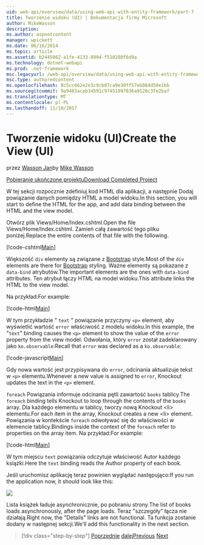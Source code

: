 ```yaml
---
uid: web-api/overview/data/using-web-api-with-entity-framework/part-7
title: Tworzenie widoku (UI) | Dokumentacja firmy Microsoft
author: MikeWasson
description: 
ms.author: aspnetcontent
manager: wpickett
ms.date: 06/16/2014
ms.topic: article
ms.assetid: b2445062-a1fe-4133-8994-f510280f6d9a
ms.technology: dotnet-webapi
ms.prod: .net-framework
msc.legacyurl: /web-api/overview/data/using-web-api-with-entity-framework/part-7
msc.type: authoredcontent
ms.openlocfilehash: 8c5cc662e2e3c9cb07ca9e30ff57eb084d58e1bb
ms.sourcegitcommit: 9a9483aceb34591c97451997036a9120c3fe2baf
ms.translationtype: MT
ms.contentlocale: pl-PL
ms.lasthandoff: 11/10/2017
---
```

<a name="create-the-view-ui"></a><span data-ttu-id="a5ae5-102">Tworzenie widoku (UI)</span><span class="sxs-lookup"><span data-stu-id="a5ae5-102">Create the View (UI)</span></span>
====================
<span data-ttu-id="a5ae5-103">przez [Wasson Jan](https://github.com/MikeWasson)</span><span class="sxs-lookup"><span data-stu-id="a5ae5-103">by [Mike Wasson](https://github.com/MikeWasson)</span></span>

[<span data-ttu-id="a5ae5-104">Pobieranie ukończone projektu</span><span class="sxs-lookup"><span data-stu-id="a5ae5-104">Download Completed Project</span></span>](https://github.com/MikeWasson/BookService)

<span data-ttu-id="a5ae5-105">W tej sekcji rozpocznie zdefiniuj kod HTML dla aplikacji, a następnie Dodaj powiązanie danych pomiędzy HTML a model widoku.</span><span class="sxs-lookup"><span data-stu-id="a5ae5-105">In this section, you will start to define the HTML for the app, and add data binding between the HTML and the view model.</span></span>

<span data-ttu-id="a5ae5-106">Otwórz plik Views/Home/Index.cshtml.</span><span class="sxs-lookup"><span data-stu-id="a5ae5-106">Open the file Views/Home/Index.cshtml.</span></span> <span data-ttu-id="a5ae5-107">Zamień całą zawartość tego pliku poniżej.</span><span class="sxs-lookup"><span data-stu-id="a5ae5-107">Replace the entire contents of that file with the following.</span></span>

[!code-cshtml[Main](part-7/samples/sample1.cshtml)]

<span data-ttu-id="a5ae5-108">Większość `div` elementy są związane z [Bootstrap](http://getbootstrap.com/) style.</span><span class="sxs-lookup"><span data-stu-id="a5ae5-108">Most of the `div` elements are there for [Bootstrap](http://getbootstrap.com/) styling.</span></span> <span data-ttu-id="a5ae5-109">Ważne elementy są pokazane z `data-bind` atrybutów.</span><span class="sxs-lookup"><span data-stu-id="a5ae5-109">The important elements are the ones with `data-bind` attributes.</span></span> <span data-ttu-id="a5ae5-110">Ten atrybut łączy HTML na model widoku.</span><span class="sxs-lookup"><span data-stu-id="a5ae5-110">This attribute links the HTML to the view model.</span></span>

<span data-ttu-id="a5ae5-111">Na przykład:</span><span class="sxs-lookup"><span data-stu-id="a5ae5-111">For example:</span></span>

[!code-html[Main](part-7/samples/sample2.html)]

<span data-ttu-id="a5ae5-112">W tym przykładzie &quot; `text` &quot; powiązanie przyczyny `<p>` element, aby wyświetlić wartość `error` właściwość z modelu widoku.</span><span class="sxs-lookup"><span data-stu-id="a5ae5-112">In this example, the &quot;`text`&quot; binding causes the `<p>` element to show the value of the `error` property from the view model.</span></span> <span data-ttu-id="a5ae5-113">Odwołania, który `error` został zadeklarowany jako `ko.observable`:</span><span class="sxs-lookup"><span data-stu-id="a5ae5-113">Recall that `error` was declared as a `ko.observable`:</span></span>

[!code-javascript[Main](part-7/samples/sample3.js)]

<span data-ttu-id="a5ae5-114">Gdy nowa wartość jest przypisywana do `error`, odcinania aktualizuje tekst w `<p>` elementu.</span><span class="sxs-lookup"><span data-stu-id="a5ae5-114">Whenever a new value is assigned to `error`, Knockout updates the text in the `<p>` element.</span></span>

<span data-ttu-id="a5ae5-115">`foreach` Powiązania informuje odcinania pętli zawartość `books` tablicy.</span><span class="sxs-lookup"><span data-stu-id="a5ae5-115">The `foreach` binding tells Knockout to loop through the contents of the `books` array.</span></span> <span data-ttu-id="a5ae5-116">Dla każdego elementu w tablicy, tworzy nową Knockout &lt;li&gt; elementu.</span><span class="sxs-lookup"><span data-stu-id="a5ae5-116">For each item in the array, Knockout creates a new &lt;li&gt; element.</span></span> <span data-ttu-id="a5ae5-117">Powiązania w kontekście `foreach` odwoływać się do właściwości w elemencie tablicy.</span><span class="sxs-lookup"><span data-stu-id="a5ae5-117">Bindings inside the context of the `foreach` refer to properties on the array item.</span></span> <span data-ttu-id="a5ae5-118">Na przykład:</span><span class="sxs-lookup"><span data-stu-id="a5ae5-118">For example:</span></span>

[!code-html[Main](part-7/samples/sample4.html)]

<span data-ttu-id="a5ae5-119">W tym miejscu `text` powiązania odczytuje właściwość Autor każdego książki.</span><span class="sxs-lookup"><span data-stu-id="a5ae5-119">Here the `text` binding reads the Author property of each book.</span></span>

<span data-ttu-id="a5ae5-120">Jeśli uruchomisz aplikację teraz powinien wyglądać następująco:</span><span class="sxs-lookup"><span data-stu-id="a5ae5-120">If you run the application now, it should look like this:</span></span>

![](part-7/_static/image1.png)

<span data-ttu-id="a5ae5-121">Lista książek ładuje asynchronicznie, po pobraniu strony.</span><span class="sxs-lookup"><span data-stu-id="a5ae5-121">The list of books loads asynchronously, after the page loads.</span></span> <span data-ttu-id="a5ae5-122">Teraz &quot;szczegóły&quot; łącza nie działają.</span><span class="sxs-lookup"><span data-stu-id="a5ae5-122">Right now, the &quot;Details&quot; links are not functional.</span></span> <span data-ttu-id="a5ae5-123">Ta funkcja zostanie dodany w następnej sekcji.</span><span class="sxs-lookup"><span data-stu-id="a5ae5-123">We'll add this functionality in the next section.</span></span>

>[!div class="step-by-step"]
<span data-ttu-id="a5ae5-124">[Poprzednie](part-6.md)
[dalej](part-8.md)</span><span class="sxs-lookup"><span data-stu-id="a5ae5-124">[Previous](part-6.md)
[Next](part-8.md)</span></span>
